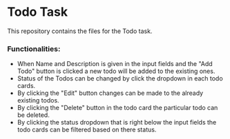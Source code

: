 <h1>Todo Task</h1>
<p>This repository contains the files for the Todo task.</p>
 <h3>Functionalities:</h3>
 <ul>
 <li>When Name and Description is given in the input fields and the "Add Todo" button is clicked a new todo will be added to the existing ones.</li>
 <li>Status of the Todos can be changed by click the dropdown in each todo cards.</li>
 <li>By clicking the "Edit" button changes can be made to the already existing todos.</li>
 <li>By clicking the "Delete" button in the todo card the particular todo can be deleted.</li>
 <li>By clicking the status dropdown that is right below the input fields the todo cards can be filtered based on there status.</li>
 </ul>